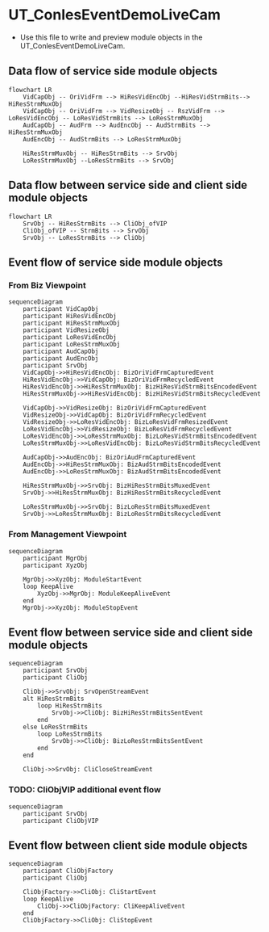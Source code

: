 # UT_ConlesEventDemoLiveCam

* Use this file to write and preview module objects in the UT_ConlesEventDemoLiveCam.

## Data flow of service side module objects

```mermaid
flowchart LR
    VidCapObj -- OriVidFrm --> HiResVidEncObj --HiResVidStrmBits--> HiResStrmMuxObj
    VidCapObj -- OriVidFrm --> VidResizeObj -- RszVidFrm --> LoResVidEncObj -- LoResVidStrmBits --> LoResStrmMuxObj
    AudCapObj -- AudFrm --> AudEncObj -- AudStrmBits --> HiResStrmMuxObj
    AudEncObj -- AudStrmBits --> LoResStrmMuxObj

    HiResStrmMuxObj -- HiResStrmBits --> SrvObj
    LoResStrmMuxObj --LoResStrmBits --> SrvObj
```

## Data flow between service side and client side module objects

```mermaid
flowchart LR
    SrvObj -- HiResStrmBits --> CliObj_ofVIP
    CliObj_ofVIP -- StrmBits --> SrvObj
    SrvObj -- LoResStrmBits --> CliObj
```

## Event flow of service side module objects

### From Biz Viewpoint

```mermaid
sequenceDiagram
    participant VidCapObj
    participant HiResVidEncObj
    participant HiResStrmMuxObj
    participant VidResizeObj
    participant LoResVidEncObj
    participant LoResStrmMuxObj
    participant AudCapObj
    participant AudEncObj
    participant SrvObj
    VidCapObj->>HiResVidEncObj: BizOriVidFrmCapturedEvent
    HiResVidEncObj->>VidCapObj: BizOriVidFrmRecycledEvent
    HiResVidEncObj->>HiResStrmMuxObj: BizHiResVidStrmBitsEncodedEvent
    HiResStrmMuxObj->>HiResVidEncObj: BizHiResVidStrmBitsRecycledEvent
    
    VidCapObj->>VidResizeObj: BizOriVidFrmCapturedEvent
    VidResizeObj->>VidCapObj: BizOriVidFrmRecycledEvent
    VidResizeObj->>LoResVidEncObj: BizLoResVidFrmResizedEvent
    LoResVidEncObj->>VidResizeObj: BizLoResVidFrmRecycledEvent
    LoResVidEncObj->>LoResStrmMuxObj: BizLoResVidStrmBitsEncodedEvent
    LoResStrmMuxObj->>LoResVidEncObj: BizLoResVidStrmBitsRecycledEvent
    
    AudCapObj->>AudEncObj: BizOriAudFrmCapturedEvent
    AudEncObj->>HiResStrmMuxObj: BizAudStrmBitsEncodedEvent
    AudEncObj->>LoResStrmMuxObj: BizAudStrmBitsEncodedEvent

    HiResStrmMuxObj->>SrvObj: BizHiResStrmBitsMuxedEvent
    SrvObj->>HiResStrmMuxObj: BizHiResStrmBitsRecycledEvent

    LoResStrmMuxObj->>SrvObj: BizLoResStrmBitsMuxedEvent
    SrvObj->>LoResStrmMuxObj: BizLoResStrmBitsRecycledEvent
```

### From Management Viewpoint

```mermaid
sequenceDiagram
    participant MgrObj
    participant XyzObj
    
    MgrObj->>XyzObj: ModuleStartEvent
    loop KeepAlive
        XyzObj->>MgrObj: ModuleKeepAliveEvent
    end
    MgrObj->>XyzObj: ModuleStopEvent
```

## Event flow between service side and client side module objects

```mermaid
sequenceDiagram
    participant SrvObj
    participant CliObj

    CliObj->>SrvObj: SrvOpenStreamEvent
    alt HiResStrmBits
        loop HiResStrmBits
            SrvObj->>CliObj: BizHiResStrmBitsSentEvent
        end
    else LoResStrmBits
        loop LoResStrmBits
            SrvObj->>CliObj: BizLoResStrmBitsSentEvent
        end
    end

    CliObj->>SrvObj: CliCloseStreamEvent
```

### TODO: CliObjVIP additional event flow

```mermaid
sequenceDiagram
    participant SrvObj
    participant CliObjVIP

```

## Event flow between client side module objects

```mermaid
sequenceDiagram
    participant CliObjFactory
    participant CliObj

    CliObjFactory->>CliObj: CliStartEvent
    loop KeepAlive
        CliObj->>CliObjFactory: CliKeepAliveEvent
    end
    CliObjFactory->>CliObj: CliStopEvent
```
